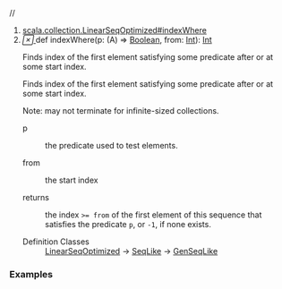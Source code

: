 //
<ol>
<li><a href="https://www.scala-lang.org/api/2.12.3/scala/collection/immutable/List.html#indexWhere(p:A=>Boolean,from:Int):Int">scala.collection.LinearSeqOptimized#indexWhere</a></li>
<li name="scala.collection.LinearSeqOptimized#indexWhere" visbl="pub" class="indented0 " data-isabs="false" fullcomment="yes" group="Ungrouped"> <a id="indexWhere(p:A=>Boolean,from:Int):Int"></a><a id="indexWhere((A)⇒Boolean,Int):Int"></a> <span class="permalink"> <a href="../../../scala/collection/immutable/List.html#indexWhere(p:A=>Boolean,from:Int):Int" title="Permalink"> <i class="material-icons"></i> </a> </span> <span class="modifier_kind"> <span class="modifier"></span> <span class="kind">def</span> </span> <span class="symbol"> <span class="name">indexWhere</span><span class="params">(<span name="p">p: (<span class="extype" name="scala.collection.immutable.List.A">A</span>) ⇒ <a href="../../Boolean.html" class="extype" name="scala.Boolean">Boolean</a></span>, <span name="from">from: <a href="../../Int.html" class="extype" name="scala.Int">Int</a></span>)</span><span class="result">: <a href="../../Int.html" class="extype" name="scala.Int">Int</a></span> </span> <p class="shortcomment cmt">Finds index of the first element satisfying some predicate after or at some start index.</p>
 <div class="fullcomment">
  <div class="comment cmt">
   <p>Finds index of the first element satisfying some predicate after or at some start index.</p>
   <p> Note: may not terminate for infinite-sized collections. </p>
  </div>
  <dl class="paramcmts block">
   <dt class="param">
    p
   </dt>
   <dd class="cmt">
    <p>the predicate used to test elements.</p>
   </dd>
   <dt class="param">
    from
   </dt>
   <dd class="cmt">
    <p>the start index</p>
   </dd>
   <dt>
    returns
   </dt>
   <dd class="cmt">
    <p>the index <code>&gt;= from</code> of the first element of this sequence that satisfies the predicate <code>p</code>, or <code>-1</code>, if none exists.</p>
   </dd>
  </dl>
  <dl class="attributes block"> 
   <dt>
    Definition Classes
   </dt>
   <dd>
    <a href="../LinearSeqOptimized.html" class="extype" name="scala.collection.LinearSeqOptimized">LinearSeqOptimized</a> → 
    <a href="../SeqLike.html" class="extype" name="scala.collection.SeqLike">SeqLike</a> → 
    <a href="../GenSeqLike.html" class="extype" name="scala.collection.GenSeqLike">GenSeqLike</a>
   </dd>
  </dl>
 </div> </li>
        </ol>


### Examples



